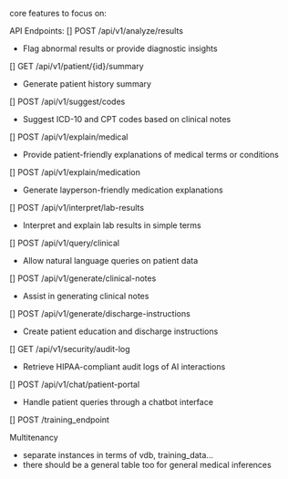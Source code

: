 core features to focus on:

API Endpoints:
[] POST /api/v1/analyze/results
   - Flag abnormal results or provide diagnostic insights

[] GET /api/v1/patient/{id}/summary
   - Generate patient history summary

[] POST /api/v1/suggest/codes
   - Suggest ICD-10 and CPT codes based on clinical notes

[] POST /api/v1/explain/medical
   - Provide patient-friendly explanations of medical terms or conditions

[] POST /api/v1/explain/medication
   - Generate layperson-friendly medication explanations

[] POST /api/v1/interpret/lab-results
   - Interpret and explain lab results in simple terms

[] POST /api/v1/query/clinical
   - Allow natural language queries on patient data

[] POST /api/v1/generate/clinical-notes
   - Assist in generating clinical notes

[] POST /api/v1/generate/discharge-instructions
   - Create patient education and discharge instructions

[] GET /api/v1/security/audit-log
   - Retrieve HIPAA-compliant audit logs of AI interactions

[] POST /api/v1/chat/patient-portal
   - Handle patient queries through a chatbot interface

[] POST /training_endpoint

Multitenancy
- separate instances in terms of vdb, training_data...
- there should be a general table too for general medical inferences